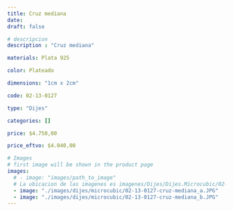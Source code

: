 ```yaml
---
title: Cruz mediana
date: 
draft: false

# descripcion
description : "Cruz mediana"

materials: Plata 925

color: Plateado

dimensions: "1cm x 2cm"

code: 02-13-0127

type: "Dijes"

categories: []

price: $4.750,00

price_eftvo: $4.040,00

# Images
# first image will be shown in the product page
images:
  # - image: "images/path_to_image"
  # La ubicacion de las imagenes es imagenes/Dijes/Dijes.Microcubic/02-13-0127-cruz-mediana
  - image: "./images/dijes/microcubic/02-13-0127-cruz-mediana_a.JPG"
  - image: "./images/dijes/microcubic/02-13-0127-cruz-mediana_b.JPG"
---
```

